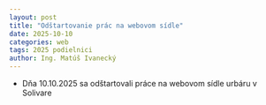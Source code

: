 ```yaml
---
layout: post
title: "Odštartovanie prác na webovom sídle"
date: 2025-10-10
categories: web 
tags: 2025 podielnici
author: Ing. Matúš Ivanecký
---
```


- Dňa 10.10.2025 sa odštartovali práce na webovom sídle urbáru v Solivare
